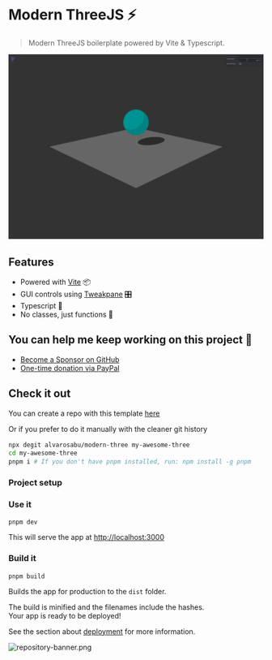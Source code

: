 # Modern ThreeJS ⚡️

> Modern ThreeJS boilerplate powered by Vite & Typescript.

![Modern ThreeJS](./public/modern-tree.png)

## Features

- Powered with [Vite](https://vite.dev/) 📦
- GUI controls using [Tweakpane](https://cocopon.github.io/tweakpane/) 🎛
- Typescript 🦾
- No classes, just functions 🎯

## You can help me keep working on this project 💚

- [Become a Sponsor on GitHub](https://github.com/sponsors/alvarosabu)
- [One-time donation via PayPal](https://paypal.me/alvarosaburido)

## Check it out

You can create a repo with this template [here](https://github.com/alvarosabu/modern-three/generate)

Or if you prefer to do it manually with the cleaner git history

```bash
npx degit alvarosabu/modern-three my-awesome-three
cd my-awesome-three
pnpm i # If you don't have pnpm installed, run: npm install -g pnpm
```

### Project setup

### Use it

```
pnpm dev
```

This will serve the app at [http://localhost:3000](http://localhost:3000)

### Build it

```
pnpm build
```

Builds the app for production to the `dist` folder.<br>

The build is minified and the filenames include the hashes.<br>
Your app is ready to be deployed!

See the section about [deployment](#deployment) for more information.

![repository-banner.png](https://res.cloudinary.com/alvarosaburido/image/upload/v1612193118/as-portfolio/Repo_Banner_kexozw.png)
